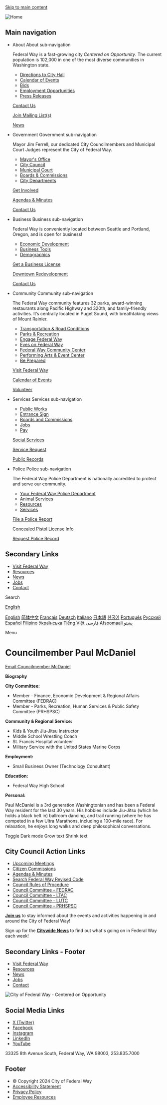 [Skip to main content](https://www.cityoffederalway.com/page/councilmember-paul-mcdaniel/)

![Home](https://www.cityoffederalway.com/themes/fedway_theme/images/FW_Logo-Horizontal_full-color-resized.png)

## Main navigation

- About About sub-navigation
  
  Federal Way is a fast-growing city *Centered on Opportunity*. The current population is 102,000 in one of the most diverse communities in Washington state.
  
  - [Directions to City Hall](https://www.cityoffederalway.com/page/directions-city-hallcourtpolice)
  - [Calendar of Events](https://www.cityoffederalway.com/calendar)
  - [Bids](https://www.cityoffederalway.com/bids)
  - [Employment Opportunities](https://www.governmentjobs.com/careers/federalway)
  - [Press Releases](https://www.cityoffederalway.com/page/press-releases)
  
  [Contact Us](https://www.cityoffederalway.com/page/contact-us)
  
  [Join Mailing List(s)](https://www.cityoffederalway.com/page/e-newsletter-sign)
  
  [News](https://www.cityoffederalway.com/page/press-releases)
- Government Government sub-navigation
  
  Mayor Jim Ferrell, our dedicated City Councilmembers and Municipal Court Judges represent the City of Federal Way. 
  
  - [Mayor's Office](https://www.cityoffederalway.com/mayors-office)
  - [City Council](https://www.cityoffederalway.com/city-council)
  - [Municipal Court](https://www.cityoffederalway.com/municipal-court)
  - [Boards &amp; Commissions](https://www.cityoffederalway.com/boards-commissions)
  - [City Departments](https://www.cityoffederalway.com/page/departments)
  
  [Get Involved](https://engagefw.com)
  
  [Agendas &amp; Minutes](https://www.cityoffederalway.com/page/agendas-and-minutes)
  
  [Contact Us](https://www.cityoffederalway.com/page/contact-us)
- Business Business sub-navigation
  
  Federal Way is conveniently located between Seattle and Portland, Oregon, and is open for business! 
  
  - [Economic Development](https://www.cityoffederalway.com/economic-development)
  - [Business Tools](https://www.cityoffederalway.com/page/business-tools)
  - [Demographics](https://www.cityoffederalway.com/page/demographics)
  
  [Get a Business License](https://www.cityoffederalway.com/page/business-license)
  
  [Downtown Redevelopment](https://www.cityoffederalway.com/page/downtown-redevelopment)
  
  [Contact Us](https://www.cityoffederalway.com/economic-development)
- Community Community sub-navigation
  
  The Federal Way community features 32 parks, award-winning restaurants along Pacific Highway and 320th, and family-friendly activities. It’s centrally located in Puget Sound, with breathtaking views of Mount Rainier.
  
  - [Transportation &amp; Road Conditions](https://www.cityoffederalway.com/page/roadway-conditions)
  - [Parks &amp; Recreation](https://www.cityoffederalway.com/parks)
  - [Engage Federal Way](https://engagefw.com)
  - [Eyes on Federal Way](https://www.cityoffederalway.com/page/eyes-federal-way-0)
  - [Federal Way Community Center](https://itallhappenshere.org)
  - [Performing Arts &amp; Event Center](https://fwpaec.org)
  - [Be Prepared](https://www.cityoffederalway.com/emergency-management)
  
  [Visit Federal Way](https://visitfw.org)
  
  [Calendar of Events](https://www.cityoffederalway.com/calendar/month)
  
  [Volunteer](https://www.cityoffederalway.com/page/volunteering-federal-way)
- Services Services sub-navigation
  
  - [Public Works](https://www.cityoffederalway.com/public-works)
  - [Entrance Sign](https://www.cityoffederalway.com/sites/default/files/2024-02/EntranceSignDisplayApplicationForm.pdf)
  - [Boards and Commissions](https://www.cityoffederalway.com/page/boards-commissions)
  - [Jobs](https://www.governmentjobs.com/careers/federalway)
  - [Pay](https://www.cityoffederalway.com/page/pay)
  
  [Social Services](https://www.cityoffederalway.com/page/community-social-services)
  
  [Service Request](https://www.cityoffederalway.com/page/eyes-federal-way-0)
  
  [Public Records](https://www.cityoffederalway.com/page/public-records)
- Police Police sub-navigation
  
  The Federal Way Police Department is nationally accredited to protect and serve our community.
  
  - [Your Federal Way Police Department](https://www.cityoffederalway.com/police-0)
  - [Animal Services](https://www.cityoffederalway.com/page/animal-services-unit)
  - [Resources](https://www.cityoffederalway.com/page/police-resources)
  - [Services](https://www.cityoffederalway.com/page/police-service-request)
  
  [File a Police Report](https://www.cityoffederalway.com/page/file-police-report-online)
  
  [Concealed Pistol License Info](https://www.cityoffederalway.com/page/concealed-pistol-license-cpl-appointment-request-form-0)
  
  [Request Police Record](https://federalway.justfoia.com/publicportal/home/newrequest)

## Secondary Links

- [Visit Federal Way](https://visitfw.org)
- [Resources](https://www.cityoffederalway.com/page/resources-and-help)
- [News](https://www.cityoffederalway.com/page/federal-way-citywide-news)
- [Jobs](https://www.governmentjobs.com/careers/federalway)
- [Contact](https://www.cityoffederalway.com/page/contact-us)

Search

[English](https://www.cityoffederalway.com/page/councilmember-paul-mcdaniel)

[English](https://www.cityoffederalway.com/page/councilmember-paul-mcdaniel "English") [简体中文](https://www.cityoffederalway.com/page/councilmember-paul-mcdaniel "简体中文") [Français](https://www.cityoffederalway.com/page/councilmember-paul-mcdaniel "Français") [Deutsch](https://www.cityoffederalway.com/page/councilmember-paul-mcdaniel "Deutsch") [Italiano](https://www.cityoffederalway.com/page/councilmember-paul-mcdaniel "Italiano") [日本語](https://www.cityoffederalway.com/page/councilmember-paul-mcdaniel "日本語") [한국어](https://www.cityoffederalway.com/page/councilmember-paul-mcdaniel "한국어") [Português](https://www.cityoffederalway.com/page/councilmember-paul-mcdaniel "Português") [Русский](https://www.cityoffederalway.com/page/councilmember-paul-mcdaniel "Русский") [Español](https://www.cityoffederalway.com/page/councilmember-paul-mcdaniel "Español") [Filipino](https://www.cityoffederalway.com/page/councilmember-paul-mcdaniel "Filipino") [Українська](https://www.cityoffederalway.com/page/councilmember-paul-mcdaniel "Українська") [Tiếng Việt](https://www.cityoffederalway.com/page/councilmember-paul-mcdaniel "Tiếng Việt") [فارسی](https://www.cityoffederalway.com/page/councilmember-paul-mcdaniel "فارسی") [Afsoomaali](https://www.cityoffederalway.com/page/councilmember-paul-mcdaniel "Afsoomaali") [پښتو](https://www.cityoffederalway.com/page/councilmember-paul-mcdaniel "پښتو")

Menu

# Councilmember Paul McDaniel

[Email Councilmember McDaniel](mailto:paul.mcdaniel@federalwaywa.gov)

**Biography**

**City Committee:**

- Member - Finance, Economic Development &amp; Regional Affairs Committee (FEDRAC)
- Member - Parks, Recreation, Human Services &amp; Public Safety Committee (PRHSPSC)

**Community &amp; Regional Service:**

- Kids &amp; Youth Jiu-Jitsu Instructor
- Middle School Wrestling Coach
- St. Francis Hospital volunteer
- Military Service with the United States Marine Corps

**Employment:**

- Small Business Owner (Technology Consultant)

**Education:**

- Federal Way High School

**Personal:**

Paul McDaniel is a 3rd generation Washingtonian and has been a Federal Way resident for the last 30 years. His hobbies include Jiu-Jitsu (which he holds a black belt in) ballroom dancing, and trail running (where he has competed in a few Ultra Marathons, including a 100-mile race). For relaxation, he enjoys long walks and deep philosophical conversations.

Toggle Dark mode Grow text Shrink text

## City Council Action Links

- [Upcoming Meetings](https://www.cityoffederalway.com/page/agendas-and-minutes)
- [Citizen Commissions](https://www.cityoffederalway.com/page/boards-commissions)
- [Agendas &amp; Minutes](https://www.cityoffederalway.com/page/agendas-and-minutes)
- [Search Federal Way Revised Code](https://www.codepublishing.com/WA/FederalWay)
- [Council Rules of Procedure](https://docs.cityoffederalway.com/WebLink/Browse.aspx?id=1911791&dbid=0&repo=cityoffederalway)
- [Council Committee - FEDRAC](https://www.cityoffederalway.com/page/finance-economic-development-regional-affairs-committee-fedrac)
- [Council Committee - LTAC](https://www.cityoffederalway.com/page/lodging-tax-advisory-committee)
- [Council Committee - LUTC](https://www.cityoffederalway.com/page/LUTC)
- [Council Committee - PRHSPSC](https://www.cityoffederalway.com/page/parks-recreation-human-services-public-safety-committee-prhsps)

[**Join us**](https://www.cityoffederalway.com/page/e-newsletter-sign "E-Newsletter Sign-up") to stay informed about the events and activities happening in and around the City of Federal Way!

Sign up for the [**Citywide News**](https://lp.constantcontactpages.com/sl/iTopXHF/citywidenews) to find out what's going on in Federal Way each week!

## Secondary Links - Footer

- [Visit Federal Way](https://visitfw.org)
- [Resources](https://www.cityoffederalway.com/page/resources-and-help)
- [News](https://www.cityoffederalway.com/page/federal-way-citywide-news)
- [Jobs](https://www.governmentjobs.com/careers/federalway)
- [Contact](https://www.cityoffederalway.com/page/contact-us)

![City of Federal Way - Centered on Opportunity](https://www.cityoffederalway.com/sites/default/files/inline-images/FW-Logo-Vert_white.png)

## Social Media Links

- [X (Twitter)](https://twitter.com/wafederalway)
- [Facebook](https://www.facebook.com/CityofFederalWay)
- [Instagram](https://www.instagram.com/fedwaywa)
- [LinkedIn](https://www.linkedin.com/company/city-of-federal-way)
- [YouTube](https://www.youtube.com/user/FWcommunications)

33325 8th Avenue South, Federal Way, WA 98003, 253.835.7000

## Footer

- © Copyright 2024 City of Federal Way
- [Accessibility Statement](https://www.cityoffederalway.com/page/website-accessibility-statement "Website Accessibility Statement")
- [Privacy Policy](https://www.cityoffederalway.com/page/website-privacy-policy "Website Privacy Policy")
- [Employee Resources](https://www.cityoffederalway.com/page/employee-resources)
